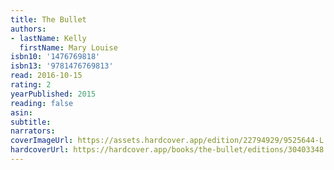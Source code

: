 ```yaml
---
title: The Bullet
authors:
- lastName: Kelly
  firstName: Mary Louise
isbn10: '1476769818'
isbn13: '9781476769813'
read: 2016-10-15
rating: 2
yearPublished: 2015
reading: false
asin:
subtitle:
narrators:
coverImageUrl: https://assets.hardcover.app/edition/22794929/9525644-L.jpg
hardcoverUrl: https://hardcover.app/books/the-bullet/editions/30403348
---
```

